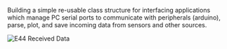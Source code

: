Building a simple re-usable class structure for interfacing applications which manage PC serial ports to communicate with peripherals (arduino), parse, plot, and save incoming data from sensors and other sources.

![E44 Received Data](https://raw.githubusercontent.com/NickJoannette/qt-arduino-serial-interfaces/master/images/atqtsei.PNG)
